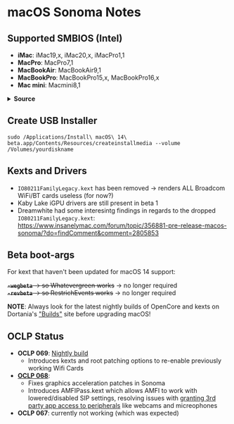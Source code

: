 # macOS Sonoma Notes

## Supported SMBIOS (Intel)
- **iMac**: iMac19,x, iMac20,x, iMacPro1,1
- **MacPro**: MacPro7,1
- **MacBookAir**: MacBookAir9,1
- **MacBookPro**: MacBookPro15,x, MacBookPro16,x
- **Mac mini**: Macmini8,1

<details>
<summary><b>Source</b></summary>

![Somona_SMBIOS](https://github.com/5T33Z0/OC-Little-Translated/assets/76865553/9ebc9596-5f1a-4a63-9758-a89018501372)

</details>

## Create USB Installer

```text
sudo /Applications/Install\ macOS\ 14\ beta.app/Contents/Resources/createinstallmedia --volume /Volumes/yourdiskname
```

## Kexts and Drivers

- `IO80211FamilyLegacy.kext` has been removed &rarr; renders ALL Broadcom WiFi/BT cards useless (for now?)
- Kaby Lake iGPU drivers are still present in beta 1
- Dreamwhite had some interesintg findings in regards to the dropped  `IO80211FamilyLegacy.kext`: https://www.insanelymac.com/forum/topic/356881-pre-release-macos-sonoma/?do=findComment&comment=2805853

## Beta boot-args
For kext that haven't been updated for macOS 14 support:

~~**`-wegbeta`** &rarr; so Whatevergreen works~~ &rarr; no longer required <br> 
~~**`-revbeta`** &rarr; so RestrichEvents works~~ &rarr; no longer required

**NOTE**: Always look for the latest nightly builds of OpenCore and kexts on Dortania's ["Builds"](https://dortania.github.io/builds/) site before upgrading macOS! 

## OCLP Status
- **OCLP 069**: [Nightly build](https://github.com/dortania/OpenCore-Legacy-Patcher/pull/1077#issuecomment-1646934494) 
	- Introduces kexts and root patching options to re-enable previously working Wifi Cards
- [**OCLP 068**](https://github.com/dortania/OpenCore-Legacy-Patcher/releases/tag/0.6.8): 
	- Fixes graphics acceleration patches in Sonoma
	- Introduces AMFIPass.kext which allows AMFI to work with lowered/disabled SIP settings, resolving issues with [granting 3rd party app access to peripherals](https://github.com/5T33Z0/OC-Little-Translated/blob/main/13_Peripherals/Fixing_Peripherals.md) like webcams and micreophones
- **OCLP 067**: currently not working (which was expected)
